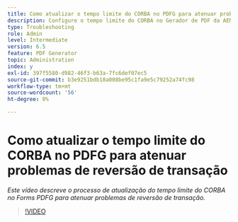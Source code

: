 ```yaml
---
title: Como atualizar o tempo limite do CORBA no PDFG para atenuar problemas de reversão de transação?
description: Configure o tempo limite do CORBA no Gerador de PDF da AEM Forms para resolver problemas relacionados à reversão de transação
type: Troubleshooting
role: Admin
level: Intermediate
version: 6.5
feature: PDF Generator
topic: Administration
index: y
exl-id: 397f5580-d982-46f3-b63a-7fc6def07ec5
source-git-commit: b3e9251bdb18a008be95c1fa9e5c79252a74fc98
workflow-type: tm+mt
source-wordcount: '56'
ht-degree: 0%

---
```


# Como atualizar o tempo limite do CORBA no PDFG para atenuar problemas de reversão de transação

*Este vídeo descreve o processo de atualização do tempo limite do CORBA no Forms PDFG para atenuar problemas de reversão de transação.*

>[!VIDEO](https://video.tv.adobe.com/v/335512?quality=12&learn=on)
